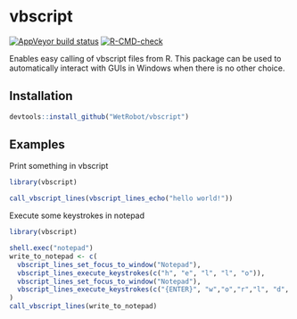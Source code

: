 # vbscript

<!-- badges: start -->
[![AppVeyor build status](https://ci.appveyor.com/api/projects/status/github/WetRobot/vbscript?branch=master&svg=true)](https://ci.appveyor.com/project/WetRobot/vbscript)
[![R-CMD-check](https://github.com/FinnishCancerRegistry/vbscript/actions/workflows/R-CMD-check.yaml/badge.svg)](https://github.com/FinnishCancerRegistry/vbscript/actions/workflows/R-CMD-check.yaml)
<!-- badges: end -->

Enables easy calling of vbscript files from R.
This package can be used to automatically interact with GUIs in Windows
when there is no other choice.

## Installation

``` r
devtools::install_github("WetRobot/vbscript")
```

## Examples

Print something in vbscript

``` r
library(vbscript)

call_vbscript_lines(vbscript_lines_echo("hello world!"))
```

Execute some keystrokes in notepad

``` r
library(vbscript)

shell.exec("notepad")
write_to_notepad <- c(
  vbscript_lines_set_focus_to_window("Notepad"), 
  vbscript_lines_execute_keystrokes(c("h", "e", "l", "l", "o")), 
  vbscript_lines_set_focus_to_window("Notepad"), 
  vbscript_lines_execute_keystrokes(c("{ENTER}", "w","o","r","l", "d", "!"))
)
call_vbscript_lines(write_to_notepad)
```

